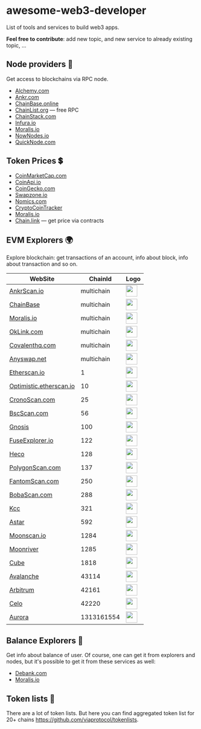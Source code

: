 # awesome-web3-developer
List of tools and services to build web3 apps. 

**Feel free to contribute**: add new topic, and new service to already existing topic, ...


## Node providers 🔗
Get access to blockchains via RPC node.

* [Alchemy.com](https://www.alchemy.com/supernode)
* [Ankr.com](https://www.ankr.com/rpc-service/) 
* [ChainBase.online](https://chainbase.online/chainRPCService)
* [ChainList.org](https://chainlist.org/) — free RPC
* [ChainStack.com](https://chainstack.com/protocols/)
* [Infura.io](https://www.infura.io/)
* [Moralis.io](https://moralis.io/)
* [NowNodes.io](https://nownodes.io/nodes)
* [QuickNode.com](https://www.quicknode.com/)

## Token Prices 💲

* [CoinMarketCap.com](https://coinmarketcap.com/api/)
* [CoinApi.io](https://docs.coinapi.io/#exchange-rates)
* [CoinGecko.com](https://www.coingecko.com/en/api/documentation)
* [Swapzone.io](https://swapzone.io/partners/exchange-api)
* [Nomics.com](https://p.nomics.com/cryptocurrency-bitcoin-api)
* [CryptoCoinTracker](https://cryptocointracker.com/crypto-apis)
* [Moralis.io](https://docs.moralis.io/reference/gettokenprice)
* [Chain.link](https://data.chain.link/categories/crypto-usd?) — get price via contracts


## EVM Explorers 🌍
Explore blockchain: get transactions of an account, info about block, info about transaction and so on.

| WebSite     | ChainId      | Logo |
| ------------- | ------------- | ----------- |
| [AnkrScan.io](https://ankrscan.io/) | multichain | <img src="https://cryptologos.cc/logos/ankr-ankr-logo.png" width="30px" height="30px" >
| [ChainBase](https://docs.chainbase.online/r/web3-api-service/basic-api) | multichain | <img src="https://static.chainbase.online/logo_eba677d165.png" width="30px" height="30px" >
| [Moralis.io](https://moralis.io/evm-api/) | multichain | <img src="https://images.saasworthy.com/moralis_33564_logo_1632405096_wk10b.jpg" width="30px" height="30px" >
| [OkLink.com](https://www.oklink.com/docs/en/#overview) | multichain | <img src="https://media-exp1.licdn.com/dms/image/C560BAQGdQ4XhvJtTfg/company-logo_200_200/0/1617962453394?e=2147483647&v=beta&t=15DEo_-N3IRgChdtM-xIUk8vjJh9tL8sVxa8G8k79ck" width="30px" height="30px" >
| [Covalenthq.com](https://www.covalenthq.com/docs/api/#/0/Get%20transactions%20for%20address/USD/1) | multichain | <img src="https://res.cloudinary.com/crunchbase-production/image/upload/c_lpad,f_auto,q_auto:eco,dpr_1/siywpav2xzmfukum8jtc" width="30px" height="30px">
| [Anyswap.net](https://anyswap.net/) | multichain | <img src="https://avatars.githubusercontent.com/u/67252237?s=280&v=4" width="30px" height="30px">
| [Etherscan.io](https://docs.etherscan.io/) | 1 | <img src="https://etherscan.io/images/brandassets/etherscan-logo-circle.png" width="30px" height="30px">
| [Optimistic.etherscan.io](https://optimistic.etherscan.io/apis) | 10 | <img src="https://optimistic.etherscan.io/images/brandassets/optimism.svg" width="30px" height="30px">
| [CronoScan.com](https://cronoscan.com/apis) | 25 | <img src="https://cronoscan.com/images/brandassets/logo.jpg?v=22.11.2.0" width="30px" height="30px">
| [BscScan.com](https://docs.bscscan.com/) | 56 | <img src="https://bscscan.com/images/brandassets/BscScan-logo-circle.png" width="30px" height="30px">
| [Gnosis](https://blockscout.com/xdai/mainnet/api-docs) | 100 | <img src="https://raw.githubusercontent.com/trustwallet/assets/master/blockchains/ethereum/assets/0x6810e776880C02933D47DB1b9fc05908e5386b96/logo.png" width="30px" height="30px">
| [FuseExplorer.io](https://explorer.fuse.io/api-docs) | 122 | <img src="https://dashboard-assets.dappradar.com/document/11775/fusecash-dapp-defi-fuse-logo-166x166_dd00ddb906477d075db088a1326ae604.png" width="30px" height="30px">
| [Heco](https://www.hecoinfo.com/en-us/apis) | 128 | <img src="https://icoholder.com/files/img/90bf4dc5d881de1e94017b407b0ad8d0.jpeg" width="30px" height="30px">
| [PolygonScan.com](https://docs.polygonscan.com/) | 137 | <img src="https://external-preview.redd.it/5ZNlvpEyKspcruzm_-Q8woBNgCxTz07Qxxt4mchBMMY.jpg?auto=webp&s=8803a26833b7fcf7d0148389f9e5009bdb1792f6" width="30px" height="30px">
| [FantomScan.com](https://docs.ftmscan.com/) | 250 | <img src="https://avatars.githubusercontent.com/u/39045722?s=280&v=4" width="30px" height="30px">
| [BobaScan.com](https://bobascan.com/apis) | 288 | <img src="https://bobascan.com/images/logo-symbol.svg" width="30px" height="30px">
| [Kcc](https://scan.kcc.io/api-docs) | 321 | <img src="https://dailyhodl.com/wp-content/uploads/2021/07/KCC-Crypto-Livewire-Featured-Image-Template.jpg" width="30px" height="30px">
| [Astar](https://blockscout.com/astar/api-docs) | 592 | <img src="https://astar.network/images/brand-logo-mark.png" width="30px" height="30px">
| [Moonscan.io](https://moonscan.io/apis) | 1284 | <img src="https://moonbeam.moonscan.io/images/brandassets/logo.jpg?v=22.11.2.0" width="30px" height="30px">
| [Moonriver](https://moonriver.moonscan.io/apis) | 1285 | <img src="https://moonriver.moonscan.io/images/brandassets/logo.jpg?v=22.11.2.0" width="30px" height="30px">
| [Cube](https://www.cubescan.network/en-us/apis) | 1818 | <img src="https://s2.coinmarketcap.com/static/img/coins/200x200/20519.png" height="30px">
| [Avalanche](https://docs.snowtrace.io/) | 43114 | <img src="https://cryptologos.cc/logos/avalanche-avax-logo.svg?v=023" width="30px" height="30px">
| [Arbitrum](https://arbiscan.io/apis) | 42161 | <img src="https://miro.medium.com/max/1200/1*uDneNARNqdafkVxt5bxVuA.jpeg" width="30px" height="30px">
| [Celo](https://explorer.celo.org/mainnet/api-docs) | 42220 | <img src="https://styles.redditmedia.com/t5_i05sx/styles/communityIcon_86ltnuoxy9541.png" width="30px" height="30px">
| [Aurora](https://aurorascan.dev/apis) | 1313161554 | <img src="https://s2.coinmarketcap.com/static/img/coins/200x200/14803.png" width="30px" height="30px">


## Balance Explorers 💸
Get info about balance of user. Of course, one can get it from explorers and nodes, but it's possible to get it from these services as well:  

* [Debank.com](https://cloud.debank.com/#section-openapi)
* [Moralis.io](https://moralis.io/evm-api/)


## Token lists 📃
There are a lot of token lists. But here you can find aggregated token list for 20+ chains https://github.com/viaprotocol/tokenlists.
